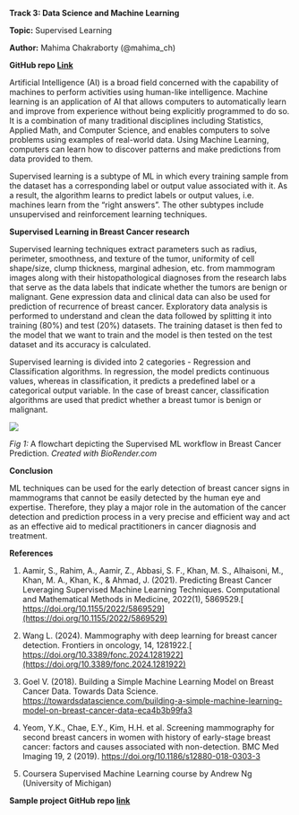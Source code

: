 **Track 3: Data Science and Machine Learning**

**Topic:** Supervised Learning

**Author:** Mahima Chakraborty (@mahima\_ch)

**GitHub repo [Link](https://github.com/mahiiC/HackBio_Internship_2024/blob/main/Stage_0_Task.md)**

Artificial Intelligence (AI) is a broad field concerned with the capability of machines to perform activities using human-like intelligence. Machine learning is an application of AI that allows computers to automatically learn and improve from experience without being explicitly programmed to do so. It is a combination of many traditional disciplines including Statistics, Applied Math, and Computer Science, and enables computers to solve problems using examples of real-world data. Using Machine Learning, computers can learn how to discover patterns and make predictions from data provided to them.

Supervised learning is a subtype of ML in which every training sample from the dataset has a corresponding label or output value associated with it. As a result, the algorithm learns to predict labels or output values, i.e. machines learn from the “right answers”. The other subtypes include unsupervised and reinforcement learning techniques.

**Supervised Learning in Breast Cancer research**

Supervised learning techniques extract parameters such as radius, perimeter, smoothness, and texture of the tumor, uniformity of cell shape/size, clump thickness, marginal adhesion, etc. from mammogram images along with their histopathological diagnoses from the research labs that serve as the data labels that indicate whether the tumors are benign or malignant. Gene expression data and clinical data can also be used for prediction of recurrence of breast cancer. Exploratory data analysis is performed to understand and clean the data followed by splitting it into training (80%) and test (20%) datasets. The training dataset is then fed to the model that we want to train and the model is then tested on the test dataset and its accuracy is calculated.

Supervised learning is divided into 2 categories - Regression and Classification algorithms. In regression, the model predicts continuous values, whereas in classification, it predicts a predefined label or a categorical output variable. In the case of breast cancer, classification algorithms are used that predict whether a breast tumor is benign or malignant.

![](https://lh7-rt.googleusercontent.com/docsz/AD_4nXdNeUUE434FMVDW6JsV52Nr3P-bpaA1FdQFwLLDTzmRJBfH8_OJ-9tTyU6fMLtpFGfKsiDnF8g7sT4B6LFZZg07p4g-8IklQ9dJGBur4CXdk_vAEMh3ateNuCBCMtJthrTbjrLEbDm9Zi79dIkw7GOMR7EV?key=o1gGlGiW_CjhhMj4CG09Ug)

_Fig 1:_ A flowchart depicting the Supervised ML workflow in Breast Cancer Prediction. _Created with BioRender.com_

**Conclusion**

ML techniques can be used for the early detection of breast cancer signs in mammograms that cannot be easily detected by the human eye and expertise. Therefore, they play a major role in the automation of the cancer detection and prediction process in a very precise and efficient way and act as an effective aid to medical practitioners in cancer diagnosis and treatment.

**References**

1. Aamir, S., Rahim, A., Aamir, Z., Abbasi, S. F., Khan, M. S., Alhaisoni, M., Khan, M. A., Khan, K., & Ahmad, J. (2021). Predicting Breast Cancer Leveraging Supervised Machine Learning Techniques. Computational and Mathematical Methods in Medicine, 2022(1), 5869529.[ https://doi.org/10.1155/2022/5869529](https://doi.org/10.1155/2022/5869529)

2. Wang L. (2024). Mammography with deep learning for breast cancer detection. Frontiers in oncology, 14, 1281922.[ https://doi.org/10.3389/fonc.2024.1281922](https://doi.org/10.3389/fonc.2024.1281922)

3. Goel V. (2018). Building a Simple Machine Learning Model on Breast Cancer Data. Towards Data Science. <https://towardsdatascience.com/building-a-simple-machine-learning-model-on-breast-cancer-data-eca4b3b99fa3>

4. Yeom, Y.K., Chae, E.Y., Kim, H.H. et al. Screening mammography for second breast cancers in women with history of early-stage breast cancer: factors and causes associated with non-detection. BMC Med Imaging 19, 2 (2019). <https://doi.org/10.1186/s12880-018-0303-3> 

5. Coursera Supervised Machine Learning course by Andrew Ng (University of Michigan)

**Sample project GitHub repo [link](https://github.com/mahiiC/Breast_cancer_prediction)**

